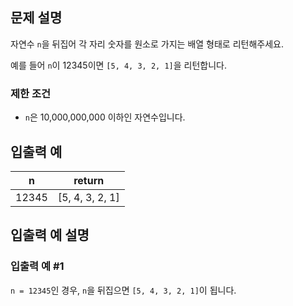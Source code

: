 ## 문제 설명

자연수 `n`을 뒤집어 각 자리 숫자를 원소로 가지는 배열 형태로 리턴해주세요.

예를 들어 `n`이 12345이면 `[5, 4, 3, 2, 1]`을 리턴합니다.

### 제한 조건
- `n`은 10,000,000,000 이하인 자연수입니다.

## 입출력 예

| n     | return     |
|-------|------------|
| 12345 | [5, 4, 3, 2, 1] |

## 입출력 예 설명

### 입출력 예 #1
`n = 12345`인 경우, `n`을 뒤집으면 `[5, 4, 3, 2, 1]`이 됩니다.
